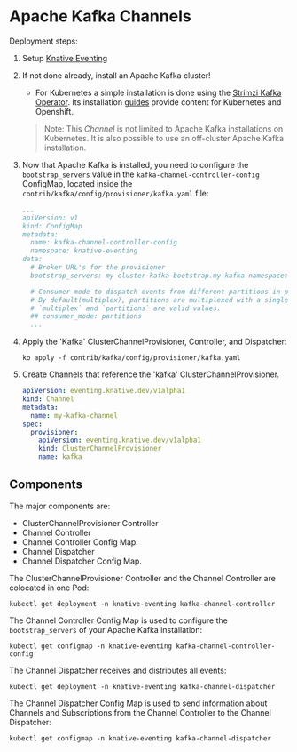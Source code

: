 # Apache Kafka Channels

Deployment steps:

1. Setup [Knative Eventing](../../../../../DEVELOPMENT.md)
1. If not done already, install an Apache Kafka cluster!

   - For Kubernetes a simple installation is done using the
     [Strimzi Kafka Operator](http://strimzi.io). Its installation
     [guides](http://strimzi.io/quickstarts/) provide content for Kubernetes and
     Openshift.

   > Note: This _Channel_ is not limited to Apache Kafka installations on
   > Kubernetes. It is also possible to use an off-cluster Apache Kafka
   > installation.

1. Now that Apache Kafka is installed, you need to configure the
   `bootstrap_servers` value in the `kafka-channel-controller-config` ConfigMap,
   located inside the `contrib/kafka/config/provisioner/kafka.yaml` file:

   ```yaml
   ...
   apiVersion: v1
   kind: ConfigMap
   metadata:
     name: kafka-channel-controller-config
     namespace: knative-eventing
   data:
     # Broker URL's for the provisioner
     bootstrap_servers: my-cluster-kafka-bootstrap.my-kafka-namespace:9092

     # Consumer mode to dispatch events from different partitions in parallel.
     # By default(multiplex), partitions are multiplexed with a single go channel.
     # `multiplex` and `partitions` are valid values.
     ## consumer_mode: partitions
     ...
   ```

1. Apply the 'Kafka' ClusterChannelProvisioner, Controller, and Dispatcher:

   ```
   ko apply -f contrib/kafka/config/provisioner/kafka.yaml
   ```

1. Create Channels that reference the 'kafka' ClusterChannelProvisioner.

   ```yaml
   apiVersion: eventing.knative.dev/v1alpha1
   kind: Channel
   metadata:
     name: my-kafka-channel
   spec:
     provisioner:
       apiVersion: eventing.knative.dev/v1alpha1
       kind: ClusterChannelProvisioner
       name: kafka
   ```

## Components

The major components are:

- ClusterChannelProvisioner Controller
- Channel Controller
- Channel Controller Config Map.
- Channel Dispatcher
- Channel Dispatcher Config Map.

The ClusterChannelProvisioner Controller and the Channel Controller are
colocated in one Pod:

```shell
kubectl get deployment -n knative-eventing kafka-channel-controller
```

The Channel Controller Config Map is used to configure the `bootstrap_servers`
of your Apache Kafka installation:

```shell
kubectl get configmap -n knative-eventing kafka-channel-controller-config
```

The Channel Dispatcher receives and distributes all events:

```shell
kubectl get deployment -n knative-eventing kafka-channel-dispatcher
```

The Channel Dispatcher Config Map is used to send information about Channels and
Subscriptions from the Channel Controller to the Channel Dispatcher:

```shell
kubectl get configmap -n knative-eventing kafka-channel-dispatcher
```
